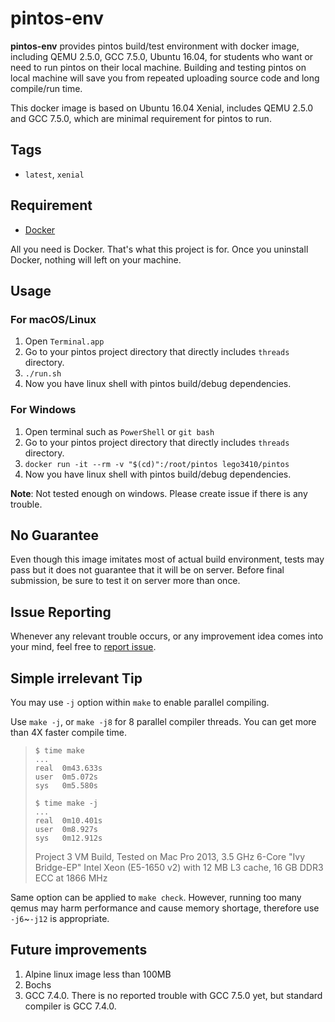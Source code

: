 # pintos-env

**pintos-env** provides pintos build/test environment with docker image, including QEMU 2.5.0, GCC 7.5.0, Ubuntu 16.04, for students who want or need to run pintos on their local machine. Building and testing pintos on local machine will save you from repeated uploading source code and long compile/run time.

This docker image is based on Ubuntu 16.04 Xenial, includes QEMU 2.5.0 and GCC 7.5.0, which are minimal requirement for pintos to run.

## Tags

* `latest`, `xenial`

## Requirement

* [Docker](https://www.docker.com)

All you need is Docker. That's what this project is for. Once you uninstall Docker, nothing will left on your machine.

## Usage

### For macOS/Linux

1. Open `Terminal.app`
2. Go to your pintos project directory that directly includes `threads` directory.
3. `./run.sh`
4. Now you have linux shell with pintos build/debug dependencies.

### For Windows

1. Open terminal such as `PowerShell` or `git bash`
2. Go to your pintos project directory that directly includes `threads` directory.
3. `docker run -it --rm -v "$(cd)":/root/pintos lego3410/pintos`
4. Now you have linux shell with pintos build/debug dependencies.

**Note**: Not tested enough on windows. Please create issue if there is any trouble.

## No Guarantee

Even though this image imitates most of actual build environment, tests may pass but it does not guarantee that it will be on server. Before final submission, be sure to test it on server more than once.

## Issue Reporting

Whenever any relevant trouble occurs, or any improvement idea comes into your mind, feel free to [report issue](https://github.com/2JS/pintos-env/issues/new/choose).

## Simple irrelevant Tip

You may use `-j` option within `make` to enable parallel compiling.

Use `make -j`, or `make -j8` for 8 parallel compiler threads. You can get more than 4X faster compile time.

> ```
> $ time make
> ...
> real	0m43.633s
> user	0m5.072s
> sys	0m5.580s
> ```
>
> ```
> $ time make -j
> ...
> real	0m10.401s
> user	0m8.927s
> sys	0m12.912s
> ```
>
> Project 3 VM Build, Tested on Mac Pro 2013, 3.5 GHz 6-Core "Ivy Bridge-EP" Intel Xeon (E5-1650 v2) with 12 MB L3 cache, 16 GB DDR3 ECC at 1866 MHz

Same option can be applied to `make check`. However, running too many qemus may harm performance and cause memory shortage, therefore use `-j6`~`-j12` is appropriate.

## Future improvements

1. Alpine linux image less than 100MB
2. Bochs
3. GCC 7.4.0. There is no reported trouble with GCC 7.5.0 yet, but standard compiler is GCC 7.4.0.
